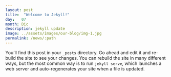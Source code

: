 ```yaml
---
layout: post
title:  "Welcome to Jekyll!"
day:   07
month: Dic
description: jekyll update
image: ../assets/images/our-blog/img-1.jpg
permalink: /news/:path
---
```


You’ll find this post in your `_posts` directory. Go ahead and edit it and re-build the site to see your changes. You can rebuild the site in many different ways, but the most common way is to run `jekyll serve`, which launches a web server and auto-regenerates your site when a file is updated.


